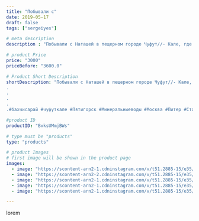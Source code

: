 ```yaml
---
title: "Побывали с"
date: 2019-05-17
draft: false
tags: ["sergeiyes"]

# meta description
description : "Побывали с Наташей в пещерном городе Чуфут//- Кале, где раньше жили караимы. Это иудеи, очень многие выходцы из этого народа стали знаменитыми. В частности ммар"

# product Price
price: "3000"
priceBefore: "3600.0"

# Product Short Description
shortDescription: "Побывали с Наташей в пещерном городе Чуфут//- Кале, где раньше жили караимы. Это иудеи, очень многие выходцы из этого народа стали знаменитыми. В частности ммаршал Советского Союза Малиновский Радион Яковлевич.
.
.
.
.
.#бахчисарай #чуфуткале #Пятигорск #Минеральныеводы #Москва #Питер #Ставрополь #Сочи #Симферополь #Севастополь #УФО #Анапа #Краснодар #Екатеринбург #Челябинск #Ессентуки #Железноводск #Кисловодск #бизнес #Ростовнадону #gruppazahvata #крым #sergeystar  #Волгоград"

#product ID
productID: "BxksUMmjBWs"

# type must be "products"
type: "products"

# product Images
# first image will be shown in the product page
images:
  - image: "https://scontent-arn2-1.cdninstagram.com/v/t51.2885-15/e35/59576019_323348841664342_3834971250540154298_n.jpg?se=8&tp=1&_nc_ht=scontent-arn2-1.cdninstagram.com&_nc_cat=110&_nc_ohc=chokH-GaujIAX9tB91V&ccb=7-4&oh=b91433133f204fde1f0bb03c8b208fe8&oe=60835D07&_nc_sid=83d603&ig_cache_key=MjA0NTk1NTAyMDMxOTMyNzc1Nw%3D%3D.2-ccb7-4"
  - image: "https://scontent-arn2-2.cdninstagram.com/v/t51.2885-15/e35/59632063_2416863195261293_4020496486924893445_n.jpg?se=8&tp=1&_nc_ht=scontent-arn2-2.cdninstagram.com&_nc_cat=105&_nc_ohc=ZGFTiuKHjNIAX-_r4XZ&ccb=7-4&oh=4170739d28a6fbfa44667b19ab74dc95&oe=6084499E&_nc_sid=83d603&ig_cache_key=MjA0NTk1NTAyMDI4NTcyNzYyNQ%3D%3D.2-ccb7-4"
  - image: "https://scontent-arn2-1.cdninstagram.com/v/t51.2885-15/e35/60264263_364083307546021_7317581326227914650_n.jpg?se=8&tp=1&_nc_ht=scontent-arn2-1.cdninstagram.com&_nc_cat=101&_nc_ohc=06oQ1FEqCXAAX9KiO1r&ccb=7-4&oh=de476e6e60342b1b70e1fa6a67640d04&oe=6085126C&_nc_sid=83d603&ig_cache_key=MjA0NTk1NTAyMDMxMDkxNzI5OA%3D%3D.2-ccb7-4"
  - image: "https://scontent-arn2-1.cdninstagram.com/v/t51.2885-15/e35/58870408_494482097956611_8550132992743550134_n.jpg?se=8&tp=1&_nc_ht=scontent-arn2-1.cdninstagram.com&_nc_cat=103&_nc_ohc=fTwray4Js1oAX8pfjl4&ccb=7-4&oh=e51039c9c872055fd1c4df3c85dd54c8&oe=60826FD1&_nc_sid=83d603&ig_cache_key=MjA0NTk1NTAyMDI5NDE1Mjc5NQ%3D%3D.2-ccb7-4"
  - image: "https://scontent-arn2-1.cdninstagram.com/v/t51.2885-15/e35/60918685_426041497952318_4785300719376480589_n.jpg?se=8&tp=1&_nc_ht=scontent-arn2-1.cdninstagram.com&_nc_cat=102&_nc_ohc=PO3eFX08NKwAX8lyIdm&ccb=7-4&oh=2bf3c7d41b35e60ea7ddf9b254018a4d&oe=60854CBB&_nc_sid=83d603&ig_cache_key=MjA0NTk1NTAyMDU0NTgxNzk5Ng%3D%3D.2-ccb7-4"

---
```

lorem
